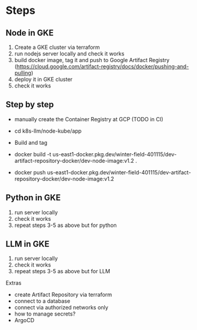 # Steps

## Node in GKE
1. Create a GKE cluster via terraform
2. run nodejs server locally and check it works
3. build docker image, tag it and push to Google Artifact Registry (https://cloud.google.com/artifact-registry/docs/docker/pushing-and-pulling)
4. deploy it in GKE cluster
5. check it works

## Step by step

* manually create the Container Registry at GCP (TODO in CI)
* cd k8s-llm/node-kube/app
* Build and tag
* docker build -t us-east1-docker.pkg.dev/winter-field-401115/dev-artifact-repository-docker/dev-node-image:v1.2 .

* docker push us-east1-docker.pkg.dev/winter-field-401115/dev-artifact-repository-docker/dev-node-image:v1.2


## Python in GKE
1. run server locally
2. check it works
3. repeat steps 3-5 as above but for python

## LLM in GKE
1. run server locally
2. check it works
3. repeat steps 3-5 as above but for LLM

Extras
- create Artifact Repository via terraform
- connect to a database
- connect via authorized networks only
- how to manage secrets?
- ArgoCD



